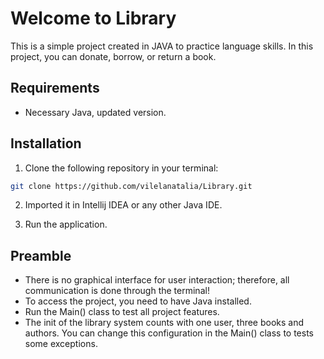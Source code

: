 # Welcome to Library

This is a simple project created in JAVA to practice language skills. In this project, you can donate, borrow, or return a book.

## Requirements
- Necessary Java, updated version.

## Installation
1. Clone the following repository in your terminal: 

```bash
git clone https://github.com/vilelanatalia/Library.git
```
2. Imported it in Intellij IDEA or any other Java IDE.

3. Run the application.

## Preamble

- There is no graphical interface for user interaction; therefore, all communication is done through the terminal!
- To access the project, you need to have Java installed.
- Run the Main() class to test all project features.
- The init of the library system counts with one user, three books and authors. You can change this configuration in the Main() class to tests some exceptions. 

